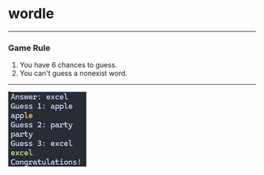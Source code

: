 # wordle
***

### Game Rule
1. You have 6 chances to guess.
2. You can't guess a nonexist word.
***
![image](https://github.com/SunGj921028/wordle/blob/main/wordle.png)
